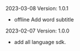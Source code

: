 2023-03-08 Version: 1.0.1
- offline Add word subtitle

2023-02-07 Version: 1.0.0
- add all language sdk.

